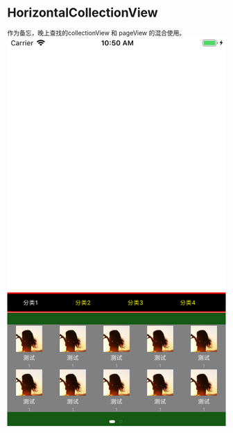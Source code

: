 # HorizontalCollectionView
作为备忘，晚上查找的collectionView 和 pageView 的混合使用。
![image](https://github.com/WuMu123Love/HorizontalCollectionView/blob/master/immage.png)
